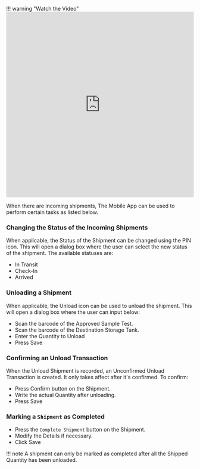 !!! warning "Watch the Video"
	<iframe width="100%" height="500" src="https://www.youtube.com/embed/ODpf215NjcY" title="YouTube video player" frameborder="0" allow="accelerometer; autoplay; clipboard-write; encrypted-media; gyroscope; picture-in-picture; web-share" allowfullscreen></iframe>
 
When there are incoming shipments, The Mobile App can be used to perform certain tasks as listed below.


### Changing the Status of the Incoming Shipments
When applicable, the Status of the Shipment can be changed using the PIN icon. This will open a dialog box where the user can select the new status of the shipment. The available statuses are:

- In Transit
- Check-In
- Arrived

### Unloading a Shipment
When applicable, the Unload icon can be used to unload the shipment. This will open a dialog box where the user can input below:  
 
 - Scan the barcode of the Approved Sample Test.
 - Scan the barcode of the Destination Storage Tank.
 - Enter the Quantity to Unload
 - Press Save

### Confirming an Unload Transaction
When the Unload Shipment is recorded, an Unconfirmed Unload Transaction is created. It only takes affect after it's confirmed. To confirm:

- Press Confirm button on the Shipment.
- Write the actual Quantity after unloading.
- Press Save


### Marking a `Shipment` as Completed

* Press the `Complete Shipment` button on the Shipment.
* Modify the Details if necessary.
* Click Save

!!! note
	A shipment can only be marked as completed after all the Shipped Quantity has been unloaded.
